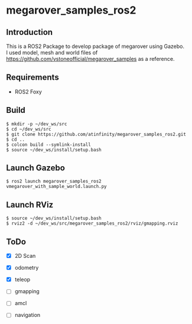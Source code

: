 # megarover_samples_ros2

## Introduction

This is a ROS2 Package to develop package of megarover using Gazebo.  
I used model, mesh and world files of <https://github.com/vstoneofficial/megarover_samples> as a reference.

## Requirements

- ROS2 Foxy

## Build

```
$ mkdir -p ~/dev_ws/src
$ cd ~/dev_ws/src
$ git clone https://github.com/atinfinity/megarover_samples_ros2.git
$ cd ..
$ colcon build --symlink-install
$ source ~/dev_ws/install/setup.bash
```

## Launch Gazebo

```
$ ros2 launch megarover_samples_ros2 vmegarover_with_sample_world.launch.py
```

## Launch RViz

```
$ source ~/dev_ws/install/setup.bash
$ rviz2 -d ~/dev_ws/src/megarover_samples_ros2/rviz/gmapping.rviz
```

## ToDo

- [x] 2D Scan
- [x] odometry
- [x] teleop
- [ ] gmapping
- [ ] amcl
- [ ] navigation

